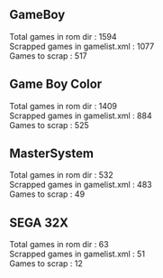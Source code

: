 ## GameBoy ##
Total games in rom dir : 1594  
Scrapped games in gamelist.xml : 1077  
Games to scrap : 517  


## Game Boy Color ##
Total games in rom dir : 1409  
Scrapped games in gamelist.xml : 884  
Games to scrap : 525  

## MasterSystem ##
Total games in rom dir : 532  
Scrapped games in gamelist.xml : 483  
Games to scrap : 49  


## SEGA 32X ##
Total games in rom dir : 63  
Scrapped games in gamelist.xml : 51  
Games to scrap : 12  

